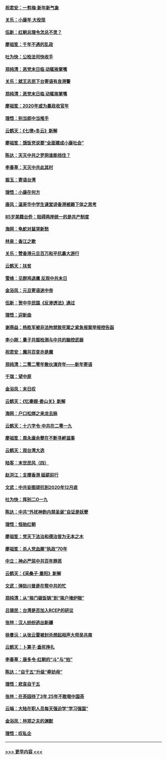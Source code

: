 #### [祝君安：一剪梅‧新年新气象](../pages/nsc993/n11776340.md?t=01081555) 
#### [关乐：小康年 大役现](../pages/nsc993/n11774213.md?t=01081555) 
#### [伍新：红朝总理令怎总不灵？](../pages/nsc993/n11770813.md?t=01081555) 
#### [廖祖笙：千年不遇的乱政](../pages/nsc993/n11770373.md?t=01081555) 
#### [吐为快：公检法司快收手](../pages/nsc993/n11770359.md?t=01081555) 
#### [郑纯清：恶党末日临 动辄挨掌嘴](../pages/nsc993/n11769912.md?t=01081555) 
#### [关乐：就王志民下台寄语有良港警](../pages/nsc993/n11769903.md?t=01081555) 
#### [郑纯清：恶党末日临 动辄挨掌嘴](../pages/nsc993/n11769356.md?t=01081555) 
#### [廖祖笙：2020年或为暴政收官年](../pages/nsc993/n11768216.md?t=01081555) 
#### [理悟：别当郎中当推手](../pages/nsc993/n11768243.md?t=01081555) 
#### [云鹤天：《七律▪冬云》新解](../pages/nsc993/n11768204.md?t=01081555) 
#### [廖祖笙：饿饭党说要“全面建成小康社会”](../pages/nsc993/n11767482.md?t=01081555) 
#### [陈达：天灭中共之罗网谁能挡住？](../pages/nsc993/n11767465.md?t=01081555) 
#### [李春草：天灭中共此其时](../pages/nsc993/n11767452.md?t=01081555) 
#### [振玉：寄语台湾](../pages/nsc993/n11767432.md?t=01081555) 
#### [理悟：小康在何方](../pages/nsc993/n11767394.md?t=01081555) 
#### [唐风：温哥华中学生课堂讲香港被踢下体之思考](../pages/nsc993/n11766848.md?t=01081555) 
#### [85岁美籍台侨：阻碍两岸统一的是共产制度](../pages/nsc993/n11765043.md?t=01081555) 
#### [海网：龟蛇对鼠哭新愁](../pages/nsc993/n11764895.md?t=01081555) 
#### [林泉：香江之歌](../pages/nsc993/n11764415.md?t=01081555) 
#### [关乐：赞香港元旦百万和平抗暴大游行](../pages/nsc993/n11764382.md?t=01081555) 
#### [云鹤天：扶贫](../pages/nsc993/n11764245.md?t=01081555) 
#### [雪绮：见群鸡退鹰  反观中共末日](../pages/nsc993/n11762112.md?t=01081555) 
#### [金浴凤：元旦寄语迷中帝](../pages/nsc993/n11761788.md?t=01081555) 
#### [伍新：贺中华民国《反渗透法》通过](../pages/nsc993/n11761994.md?t=01081555) 
#### [理悟：迎新曲](../pages/nsc993/n11761152.md?t=01081555) 
#### [谢燕益：杨胜军被非法拘禁致死案之紧急报案举报控告函](../pages/nsc993/n11756134.md?t=01081555) 
#### [李小刚：量子共振检测与中共的脑控武器](../pages/nsc993/n11754518.md?t=01081555) 
#### [祝君安：魔共百变亦是魔](../pages/nsc993/n11754469.md?t=01081555) 
#### [郑纯清：二零二零年散伙演弃年——新年寄语](../pages/nsc993/n11754195.md?t=01081555) 
#### [千瑞：望中原](../pages/nsc993/n11754159.md?t=01081555) 
#### [金浴凤：末日叹](../pages/nsc993/n11752359.md?t=01081555) 
#### [云鹤天：《忆秦娥‧娄山关》新解](../pages/nsc993/n11752348.md?t=01081555) 
#### [海网：户口松绑之来龙去脉](../pages/nsc993/n11752328.md?t=01081555) 
#### [云鹤天：十六字令‧中共在二零一九](../pages/nsc993/n11752305.md?t=01081555) 
#### [廖祖笙：周永康余孽在不断寻衅滋事](../pages/nsc993/n11751013.md?t=01081555) 
#### [云鹤天：观台湾大选](../pages/nsc993/n11751007.md?t=01081555) 
#### [陆客：末世民风（四）](../pages/nsc993/n11749203.md?t=01081555) 
#### [赵洪江：支撑香港 砥砺前行](../pages/nsc993/n11748482.md?t=01081555) 
#### [文武：中共妄图顽抗到2020年12月底](../pages/nsc993/n11748446.md?t=01081555) 
#### [吐为快：挥别二O一九](../pages/nsc993/n11748411.md?t=01081555) 
#### [陈达：中共“外扰神韵内禁圣诞”自证是妖孽](../pages/nsc993/n11748226.md?t=01081555) 
#### [理悟：怪胎红朝](../pages/nsc993/n11748206.md?t=01081555) 
#### [廖祖笙：党天下法治和德治皆为无本之木](../pages/nsc993/n11748135.md?t=01081555) 
#### [廖祖笙：杀人党血腥“执政”70年](../pages/nsc993/n11745144.md?t=01081555) 
#### [中立：神必严惩中共百年罪恶](../pages/nsc993/n11744970.md?t=01081555) 
#### [云鹤天：《采桑子‧重阳》新解](../pages/nsc993/n11744948.md?t=01081555) 
#### [文武：弹劾川普是在帮中共的忙](../pages/nsc993/n11744758.md?t=01081555) 
#### [郑纯清：从“挨门砸饭锅”到“挨户堵炉眼”](../pages/nsc993/n11744745.md?t=01081555) 
#### [吕锡民：台湾是否加入RCEP的研议](../pages/nsc993/n11744701.md?t=01081555) 
#### [张林：汉人纷纷逃出新疆](../pages/nsc993/n11743530.md?t=01081555) 
#### [徐曼沅：从张云雷被封杀想起相声大师吴兆南](../pages/nsc993/n11741816.md?t=01081555) 
#### [云鹤天：卜算子‧垂死挣扎](../pages/nsc993/n11739956.md?t=01081555) 
#### [李春草：唐多令‧红朝的“斗”与“拍”](../pages/nsc993/n11739830.md?t=01081555) 
#### [陈达：“自干五”升级“牵妨母”](../pages/nsc993/n11739724.md?t=01081555) 
#### [理悟：悲哀自干五](../pages/nsc993/n11739547.md?t=01081555) 
#### [张林：在茶园待了3年 25年不敢喝中国茶](../pages/nsc993/n11739240.md?t=01081555) 
#### [云端：大陆在职人员每天强迫学“学习强国”](../pages/nsc993/n11738735.md?t=01081555) 
#### [金浴凤：林郑之夫的渊默](../pages/nsc993/n11737735.md?t=01081555) 
#### [理悟：叹私企](../pages/nsc993/n11737715.md?t=01081555) 

----
#### [ >>> 更早内容 <<< ](../indexes/nsc993-earlier.md)
